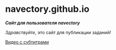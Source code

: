 # navectory.github.io
**_Сайт для пользователя navectory_**

*Здравствуйте*, это сайт для публикации заданий!


[Видео с субтитрами](https://www.youtube.com/watch?v=zZjK0LmRFH8)

